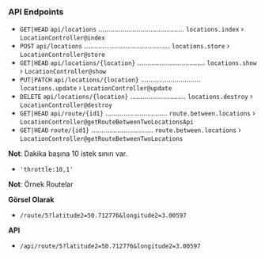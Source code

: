 ### API Endpoints

- `GET|HEAD` `api/locations` ........................................... `locations.index` › `LocationController@index`
- `POST` `api/locations` ........................................... `locations.store` › `LocationController@store`
- `GET|HEAD` `api/locations/{location}` .................................. `locations.show` › `LocationController@show`
- `PUT|PATCH` `api/locations/{location}` .............................. `locations.update` › `LocationController@update`
- `DELETE` `api/locations/{location}` ............................ `locations.destroy` › `LocationController@destroy`
- `GET|HEAD` `api/route/{id1}` ............................... `route.between.locations` › `LocationController@getRouteBetweenTwoLocationsApi`
- `GET|HEAD` `route/{id1}` ............................... `route.between.locations` › `LocationController@getRouteBetweenTwoLocations`


**Not**: Dakika başına 10 istek sınırı var.
- `'throttle:10,1'`

**Not**: Örnek Routelar

**Görsel Olarak**
- `/route/5?latitude2=50.712776&longitude2=3.00597`

**API**
- `/api/route/5?latitude2=50.712776&longitude2=3.00597`
